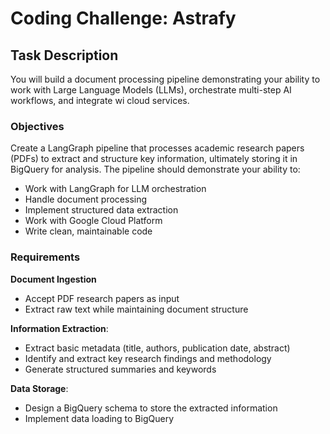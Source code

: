 # Coding Challenge: Astrafy

## Task Description

You will build a document processing pipeline demonstrating your ability to work with
Large Language Models (LLMs), orchestrate multi-step AI workflows, and integrate wi
cloud services.

### Objectives

Create a LangGraph pipeline that processes academic research papers (PDFs) to extract
and structure key information, ultimately storing it in BigQuery for analysis. The pipeline
should demonstrate your ability to:

* Work with LangGraph for LLM orchestration
* Handle document processing
* Implement structured data extraction
* Work with Google Cloud Platform
* Write clean, maintainable code

### Requirements
**Document Ingestion**
* Accept PDF research papers as input
* Extract raw text while maintaining document structure

**Information Extraction**:
* Extract basic metadata (title, authors, publication date, abstract)
* Identify and extract key research findings and methodology
* Generate structured summaries and keywords

**Data Storage**:
* Design a BigQuery schema to store the extracted information
* Implement data loading to BigQuery